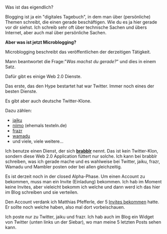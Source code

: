<!--
.. title: Microblogging
.. slug: 235-microblogging
.. date: 2007-08-19 01:25:21
.. tags: Microblogging,Twitter,Internet
.. description: 
.. type: text
-->

Was ist das eigendlich?
<!-- TEASER_END -->

Blogging ist ja ein "digitales Tagebuch", in dem man über (persönliche) Themen schreibt, die einen gerade beschäftigen.
Wie du es ja hier gerade vor dir siehst.
Ich schreib sehr oft über technische Sachen und übers Internet, aber auch mal über persönliche Sachen.

**Aber was ist jetzt Microblogging?**

Microblogging beschreibt das veröffentlichen der derzeitigen Tätigkeit.

Mann beantwortet die Frage:"_Was machst du gerade?_" und dies in einem Satz.

Dafür gibt es einige Web 2.0 Dienste.

Das erste, das den Hype bestartet hat war Twitter.
Immer noch eines der besten Dienste.

Es gibt aber auch deutsche Twitter-Klone.

Dazu zählen:

- [jaiku](http://jaiku.com/)
- [niimo](http://niimo.com/) (ehemals texteln.de)
- [frazr](http://www.frazr.de/)
- [wamadu](http://wamadu.de/)
- und viele, viele weitere...

Ich benutze einen Dienst, der sich [**brabblr**](http://brabblr.com/) nennt.
Das ist kein Twitter-Klon, sondern diese Web 2.0 Application füttert nur solche.
Ich kann bei brabblr schreiben, was ich gerade mache und es wahlweise bei Twitter, jaiku, frazr, Wamadu und Mambler posten oder bei allen gleichzeitig.

Es ist derzeit noch in der closed Alpha-Phase.
Um einen Account zu bekommen, muss man ein Invite (Einladung) bekommen.
Ich hab im Moment keine Invites, aber vieleicht bekomm ich welche und dann werd ich das hier im Blog schreiben und sie verteilen.

Den Account verdank ich Matthias Pfefferle, der 5 [Invites bekommen](http://notizblog.org/2007/08/16/brabblr-invites/) hatte.
Er sollte noch welche haben, also mal dort vorbeischauen.

Ich poste nur zu Twitter, jaiku und frazr.
Ich hab auch im Blog ein Widget von Twitter (unten links un der Siebar), wo man meine 5 letzten Posts sehen kann.
